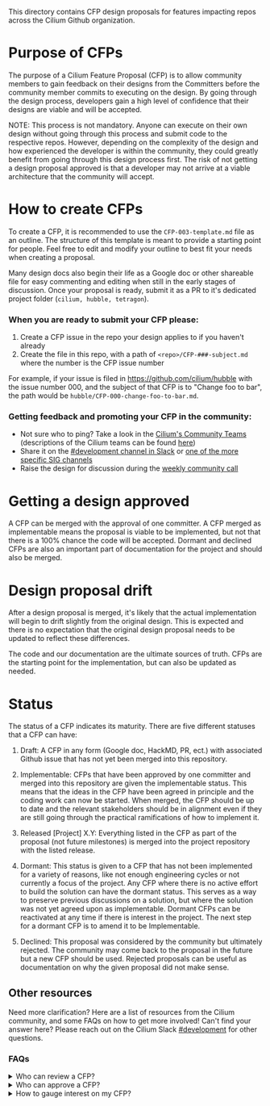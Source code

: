 This directory contains CFP design proposals for features impacting repos across the
Cilium Github organization.

# Purpose of CFPs

The purpose of a Cilium Feature Proposal (CFP) is to allow community members to gain feedback
on their designs from the Committers before the community member commits to
executing on the design. By going through the design process, developers gain a
high level of confidence that their designs are viable and will be
accepted.

NOTE: This process is not mandatory. Anyone can execute on their own design
without going through this process and submit code to the respective repos.
However, depending on the complexity of the design and how experienced the
developer is within the community, they could greatly benefit from going through
this design process first. The risk of not getting a design proposal approved
is that a developer may not arrive at a viable architecture that the community will
accept.

# How to create CFPs

To create a CFP, it is recommended to use the `CFP-003-template.md`
file as an outline. The structure of this template is meant to provide a starting
point for people. Feel free to edit and modify your outline to best fit your
needs when creating a proposal.

Many design docs also begin their life as a Google doc or other shareable
file for easy commenting and editing when still in the early stages of discussion.
Once your proposal is ready, submit it as a PR to it's dedicated project folder (`cilium, hubble, tetragon`).

### When you are ready to submit your CFP please:

1. Create a CFP issue in the repo your design applies to if you haven't already
2. Create the file in this repo, with a path of `<repo>/CFP-###-subject.md` where the number is the CFP issue number

For example, if your issue is filed in https://github.com/cilium/hubble with
the issue number 000, and the subject of that CFP is to "Change foo to bar",
the path would be `hubble/CFP-000-change-foo-to-bar.md`.

### Getting feedback and promoting your CFP in the community:

- Not sure who to ping? Take a look in the [Cilium's Community Teams](https://github.com/cilium/community/tree/main/ladder/teams) (descriptions of the Cilium teams can be found [here](https://github.com/cilium/cilium/blob/main/CODEOWNERS))
- Share it on the [#development channel in Slack](https://cilium.slack.com/archives/C2B917YHE) or [one of the more specific SIG channels](https://docs.cilium.io/en/v1.13/community/community/#id1)
- Raise the design for discussion during the [weekly community call](https://docs.cilium.io/en/v1.13/community/community/#id1)

# Getting a design approved

A CFP can be merged with the approval of one committer. A CFP merged as implementable means the proposal is viable to be implemented, but not that there is a 100% chance the code will be accepted. Dormant and declined CFPs are also an important part of documentation for the project and should also be merged.

# Design proposal drift

After a design proposal is merged, it's likely that the actual implementation
will begin to drift slightly from the original design. This is expected and
there is no expectation that the original design proposal needs to be updated
to reflect these differences.

The code and our documentation are the ultimate sources of truth. CFPs are
the starting point for the implementation, but can also be updated as needed.

# Status

The status of a CFP indicates its maturity. There are five different statuses
that a CFP can have:

1. Draft: A CFP in any form (Google doc, HackMD, PR, ect.) with associated Github issue that has not yet
been merged into this repository.

2. Implementable: CFPs that have been approved by one committer and merged into
this repository are given the implementable status. This means that the ideas in the CFP
have been agreed in principle and the coding work can now be started. When merged,
the CFP should be up to date and the relevant stakeholders should be in alignment
even if they are still going through the practical ramifications of how to implement it.

3. Released [Project] X.Y: Everything listed in the CFP as part of the proposal (not future milestones) is merged into the project repository with the listed release.

4. Dormant: This status is given to a CFP that has not been
implemented for a variety of reasons, like not enough engineering cycles or not
currently a focus of the project. Any CFP where there is no active effort to
build the solution can have the dormant status. This serves as a way to preserve
previous discussions on a solution, but where the solution was not yet agreed
upon as implementable. Dormant CFPs can be reactivated
at any time if there is interest in the project. The next step for a dormant CFP is to amend it to be Implementable.

5. Declined: This proposal was considered by the community but ultimately rejected. The community may come back to the proposal in the future but a new CFP should be used. Rejected proposals can be useful as documentation on why the given proposal did not make sense.

## Other resources 

Need more clarification? Here are a list of resources from the Cilium community, and some FAQs on how to get more involved! Can't find your answer here? Please reach out on the Cilium Slack [#development](https://cilium.slack.com/archives/C2B917YHE) for other questions.

### FAQs

<details>
<summary>Who can review a CFP?</summary>
    Anyone can leave a helpful review on a CFP! Questions, ideas, and points of clarification that can help refine a CFP are greatly appreciated.
</details>

<details>
<summary>Who can approve a CFP?</summary>
    In order to approve a CFP, an Approver in the Cilium community must review a CFP submitted. It is expected that a [Code Team](https://github.com/cilium/community/blob/main/CONTRIBUTOR-ROLES.md#code-team) can approve a CFP.
</details>

<details>
<summary>How to gauge interest on my CFP?</summary>
    Attend a Cilium weekly meeting or ask on the Cilium Slack for getting preliminary feedback on your CFP. If possible, ask in the relevant [SIG](https://docs.cilium.io/en/stable/community/community/#special-interest-groups).
</details>
